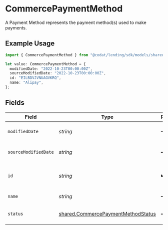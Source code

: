 # CommercePaymentMethod

A Payment Method represents the payment method(s) used to make payments.

## Example Usage

```typescript
import { CommercePaymentMethod } from "@codat/lending/sdk/models/shared";

let value: CommercePaymentMethod = {
  modifiedDate: "2022-10-23T00:00:00Z",
  sourceModifiedDate: "2022-10-23T00:00:00Z",
  id: "EILBDVJVNUAGVKRQ",
  name: "Alipay",
};
```

## Fields

| Field                                                                                           | Type                                                                                            | Required                                                                                        | Description                                                                                     | Example                                                                                         |
| ----------------------------------------------------------------------------------------------- | ----------------------------------------------------------------------------------------------- | ----------------------------------------------------------------------------------------------- | ----------------------------------------------------------------------------------------------- | ----------------------------------------------------------------------------------------------- |
| `modifiedDate`                                                                                  | *string*                                                                                        | :heavy_minus_sign:                                                                              | N/A                                                                                             | 2022-10-23 00:00:00 +0000 UTC                                                                   |
| `sourceModifiedDate`                                                                            | *string*                                                                                        | :heavy_minus_sign:                                                                              | N/A                                                                                             | 2022-10-23 00:00:00 +0000 UTC                                                                   |
| `id`                                                                                            | *string*                                                                                        | :heavy_check_mark:                                                                              | A unique, persistent identifier for this record                                                 | 13d946f0-c5d5-42bc-b092-97ece17923ab                                                            |
| `name`                                                                                          | *string*                                                                                        | :heavy_minus_sign:                                                                              | The name of the PaymentMethod                                                                   | Alipay                                                                                          |
| `status`                                                                                        | [shared.CommercePaymentMethodStatus](../../../sdk/models/shared/commercepaymentmethodstatus.md) | :heavy_minus_sign:                                                                              | Status of the Payment Method.                                                                   |                                                                                                 |